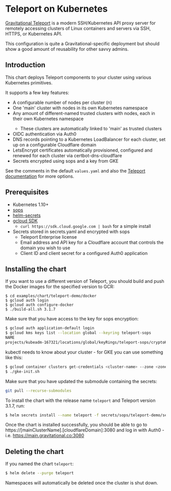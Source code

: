 # Teleport on Kubernetes

[Gravitational Teleport](https://github.com/gravitational/teleport) is a modern SSH/Kubernetes API proxy server for
remotely accessing clusters of Linux containers and servers via SSH, HTTPS, or Kubernetes API.

This configuration is quite a Gravitational-specific deployment but should show a good amount of reusability for other
savvy admins.

## Introduction

This chart deploys Teleport components to your cluster using various Kubernetes primitives.

It supports a few key features:
- A configurable number of nodes per cluster (n)
- One 'main' cluster with <n> nodes in its own Kubernetes namespace
- Any amount of different-named trusted clusters with <n> nodes, each in their own Kubernetes namespace
    - These clusters are automatically linked to 'main' as trusted clusters
- OIDC authentication via Auth0
- DNS records pointing to a Kubernetes LoadBalancer for each cluster, set up on a configurable Cloudflare domain
- LetsEncrypt certificates automatically provisioned, configured and renewed for each cluster via certbot-dns-cloudflare
- Secrets encrypted using sops and a key from GKE

See the comments in the default `values.yaml` and also the [Teleport documentation](https://gravitational.com/teleport/docs/quickstart) for more options.

## Prerequisites

- Kubernetes 1.10+
- [sops](https://github.com/mozilla/sops)
- [helm-secrets](https://github.com/futuresimple/helm-secrets)
- [gcloud SDK](https://cloud.google.com/sdk/docs/downloads-interactive)
    - ```curl https://sdk.cloud.google.com | bash``` for a simple install
- Secrets stored in secrets.yaml and encrypted with sops
    - Teleport Enterprise license
    - Email address and API key for a Cloudflare account that controls the domain you wish to use
    - Client ID and client secret for a configured Auth0 application

## Installing the chart

If you want to use a different version of Teleport, you should build and push the Docker images for the specified
version to GCR:

```
$ cd examples/chart/teleport-demo/docker
$ gcloud auth login
$ gcloud auth configure-docker
$ ./build-all.sh 3.1.7
```

Make sure that you have access to the key for sops encryption:
```bash
$ gcloud auth application-default login
$ gcloud kms keys list --location global --keyring teleport-sops
NAME                                                                                          PURPOSE          LABELS  PRIMARY_ID  PRIMARY_STATE
projects/kubeadm-167321/locations/global/keyRings/teleport-sops/cryptoKeys/teleport-sops-key  ENCRYPT_DECRYPT          1           ENABLED
```

kubectl needs to know about your cluster - for GKE you can use something like this:

```bash
$ gcloud container clusters get-credentials <cluster-name> --zone <zone> --project <project>
$ ./gke-init.sh
```

Make sure that you have updated the submodule containing the secrets:

```bash
git pull --recurse-submodules
```

To install the chart with the release name `teleport` and Teleport version 3.1.7, run:

```bash
$ helm secrets install --name teleport -f secrets/sops/teleport-demo/secrets.yaml ./ --set teleportVersion=3.1.7
```

Once the chart is installed successfully, you should be able to go to https://[mainClusterName].[cloudflareDomain]:3080 and log in with
Auth0 - i.e. https://main.gravitational.co:3080

## Deleting the chart

If you named the chart `teleport`:

```bash
$ helm delete --purge teleport
```

Namespaces will automatically be deleted once the cluster is shut down.